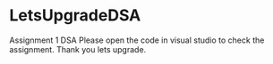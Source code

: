 # LetsUpgradeDSA
Assignment 1 DSA
Please open the code in visual studio to check the assignment.
Thank you lets upgrade.
